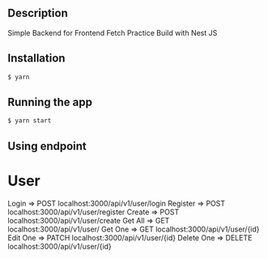 ## Description

Simple Backend for Frontend Fetch Practice Build with Nest JS

## Installation

```bash
$ yarn
```

## Running the app

```bash
$ yarn start
```

## Using endpoint

# User
Login       =>  POST    localhost:3000/api/v1/user/login
Register    =>  POST    localhost:3000/api/v1/user/register
Create      =>  POST    localhost:3000/api/v1/user/create
Get All     =>  GET     localhost:3000/api/v1/user/
Get One     =>  GET     localhost:3000/api/v1/user/{id}
Edit One    =>  PATCH   localhost:3000/api/v1/user/{id}
Delete One  =>  DELETE  localhost:3000/api/v1/user/{id}

